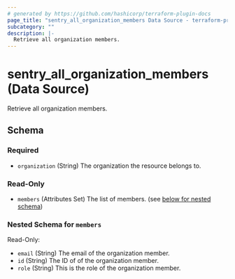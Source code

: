 ```yaml
---
# generated by https://github.com/hashicorp/terraform-plugin-docs
page_title: "sentry_all_organization_members Data Source - terraform-provider-sentry"
subcategory: ""
description: |-
  Retrieve all organization members.
---
```


# sentry_all_organization_members (Data Source)

Retrieve all organization members.



<!-- schema generated by tfplugindocs -->
## Schema

### Required

- `organization` (String) The organization the resource belongs to.

### Read-Only

- `members` (Attributes Set) The list of members. (see [below for nested schema](#nestedatt--members))

<a id="nestedatt--members"></a>
### Nested Schema for `members`

Read-Only:

- `email` (String) The email of the organization member.
- `id` (String) The ID of of the organization member.
- `role` (String) This is the role of the organization member.
